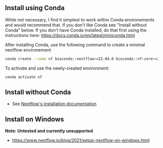 
## Install using Conda

While not necessary, I find it simplest to work within Conda environements and would recommend that. If you don't like Conda see "Install without Conda" below.
If you don't have Conda installed, do that first using the instructions here: https://docs.conda.io/en/latest/miniconda.html


After installing Conda, use the following command to create a minimal nextflow environement
```bash
conda create --name nf bioconda::nextflow>=22.04.0 bioconda::nf-core>=2.4.1
```

To activate and use the newly-created environment:

```bash
conda activate nf
```

## Install without Conda

- See <a href="https://www.nextflow.io/docs/latest/getstarted.html" target="_blank">Nextflow's installation documentation</a>


## Install on Windows

**Note: Untested and currently unsupported**

- <a href="https://www.nextflow.io/blog/2021/setup-nextflow-on-windows.html" target="_blank">https://www.nextflow.io/blog/2021/setup-nextflow-on-windows.html</a>
